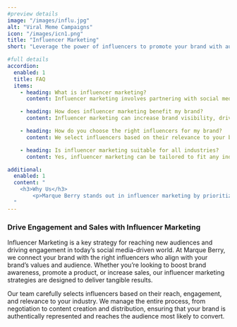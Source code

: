 ```yaml
---
#preview details
image: "/images/influ.jpg"
alt: "Viral Meme Campaigns"
icon: "/images/icn1.png"
title: "Influencer Marketing"
short: "Leverage the power of influencers to promote your brand with authentic, relatable content that reaches millions."

#full details
accordion:
  enabled: 1
  title: FAQ
  items:
    - heading: What is influencer marketing? 
      content: Influencer marketing involves partnering with social media influencers to promote your brand, products, or services.

    - heading: How does influencer marketing benefit my brand?
      content: Influencer marketing can increase brand visibility, drive engagement, and boost sales by leveraging the influencer’s audience and credibility.

    - heading: How do you choose the right influencers for my brand?
      content: We select influencers based on their relevance to your brand, audience demographics, and engagement metrics to ensure the best fit.

    - heading: Is influencer marketing suitable for all industries?
      content: Yes, influencer marketing can be tailored to fit any industry, whether it’s fashion, tech, food, or beyond.

additional:
  enabled: 1
  content: "
    <h3>Why Us</h3>
		<p>Marque Berry stands out in influencer marketing by prioritizing authentic collaborations that resonate with both the influencer’s audience and your brand. We ensure seamless execution and impactful results.</p>
  "
---
```


### Drive Engagement and Sales with Influencer Marketing

 Influencer Marketing is a key strategy for reaching new audiences and driving engagement in today’s social media-driven world. At Marque Berry, we connect your brand with the right influencers who align with your brand’s values and audience. Whether you’re looking to boost brand awareness, promote a product, or increase sales, our influencer marketing strategies are designed to deliver tangible results.


Our team carefully selects influencers based on their reach, engagement, and relevance to your industry. We manage the entire process, from negotiation to content creation and distribution, ensuring that your brand is authentically represented and reaches the audience most likely to convert.
